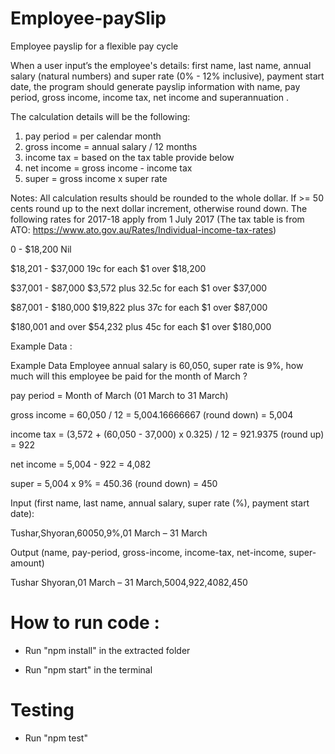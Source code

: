 # Employee-paySlip

Employee payslip for a flexible pay cycle

When a user input’s the employee's details: first name, last name, annual salary (natural numbers) and super rate (0% - 12% inclusive), payment start date, the program should generate payslip information with name, pay period, gross income, income tax, net income and superannuation .

The calculation details will be the following:
  1. pay period = per calendar month
  2. gross income = annual salary / 12 months
  3. income tax = based on the tax table provide below
  4. net income = gross income - income tax
  5. super = gross income x super rate

Notes: All calculation results should be rounded to the whole dollar. If >= 50 cents round up to the next dollar increment, otherwise round down.
The following rates for 2017-18 apply from 1 July 2017 (The tax table is from ATO: https://www.ato.gov.au/Rates/Individual-income-tax-rates)

0 - $18,200 Nil

$18,201 - $37,000 19c for each $1 over $18,200

$37,001 - $87,000 $3,572 plus 32.5c for each $1 over $37,000

$87,001 - $180,000 $19,822 plus 37c for each $1 over $87,000

$180,001 and over $54,232 plus 45c for each $1 over $180,000

Example Data :

Example Data Employee annual salary is 60,050, super rate is 9%, how much will this employee be paid for the month of March ?

pay period = Month of March (01 March to 31 March)

gross income = 60,050 / 12 = 5,004.16666667 (round down) = 5,004

income tax = (3,572 + (60,050 - 37,000) x 0.325) / 12 = 921.9375 (round up) = 922

net income = 5,004 - 922 = 4,082

super = 5,004 x 9% = 450.36 (round down) = 450

Input (first name, last name, annual salary, super rate (%), payment start date):

Tushar,Shyoran,60050,9%,01 March – 31 March

Output (name, pay-period, gross-income, income-tax, net-income, super-amount)

Tushar Shyoran,01 March – 31 March,5004,922,4082,450

# How to run code :
- Run "npm install" in the extracted folder

- Run "npm start" in the terminal 

# Testing
- Run "npm test" 

